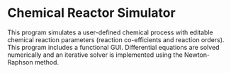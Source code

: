 # Chemical Reactor Simulator
This program simulates a user-defined chemical process with editable chemical reaction parameters (reaction co-efficients and reaction orders).
This program includes a functional GUI. Differential equations are solved numerically and an iterative solver is implemented using the Newton-Raphson method.

